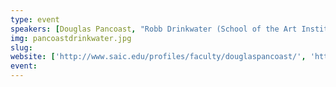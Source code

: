 ```yaml
---
type: event
speakers: [Douglas Pancoast, "Robb Drinkwater (School of the Art Institute)"]
img: pancoastdrinkwater.jpg
slug: 
website: ['http://www.saic.edu/profiles/faculty/douglaspancoast/', 'http://www.splintergroup.com/']
event: 
---
```

